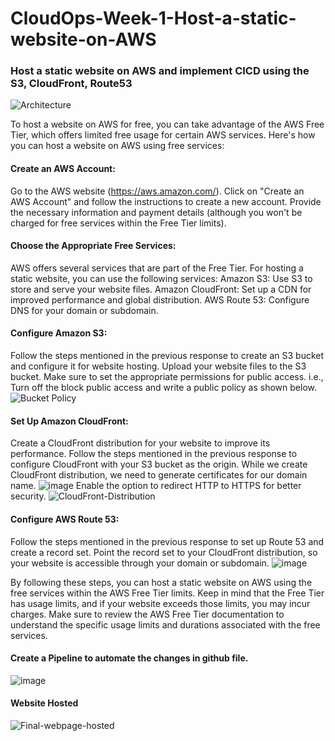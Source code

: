 # CloudOps-Week-1-Host-a-static-website-on-AWS
### Host a static website on AWS  and implement CICD using the S3, CloudFront, Route53

![Architecture](https://github.com/DhruvS0/CloudOps-Week-1-Host-a-static-website-on-AWS/assets/113872537/d095b016-7d5c-40dd-8300-67179c70219f)

To host a website on AWS for free, you can take advantage of the AWS Free Tier, which offers limited free usage for certain AWS services. Here's how you can host a website on AWS using free services:

#### Create an AWS Account:

Go to the AWS website (https://aws.amazon.com/).
Click on "Create an AWS Account" and follow the instructions to create a new account.
Provide the necessary information and payment details (although you won't be charged for free services within the Free Tier limits).

#### Choose the Appropriate Free Services:

AWS offers several services that are part of the Free Tier. For hosting a static website, you can use the following services:
Amazon S3: Use S3 to store and serve your website files.
Amazon CloudFront: Set up a CDN for improved performance and global distribution.
AWS Route 53: Configure DNS for your domain or subdomain.

#### Configure Amazon S3:

Follow the steps mentioned in the previous response to create an S3 bucket and configure it for website hosting.
Upload your website files to the S3 bucket.
Make sure to set the appropriate permissions for public access. i.e., Turn off the block public access and write a public policy as shown below.
![Bucket Policy](https://github.com/DhruvS0/CloudOps-Week-1-Host-a-static-website-on-AWS/assets/113872537/86b45c36-fa12-4457-9d51-c51e92625a86)

#### Set Up Amazon CloudFront:

Create a CloudFront distribution for your website to improve its performance.
Follow the steps mentioned in the previous response to configure CloudFront with your S3 bucket as the origin.
While we create CloudFront distribution, we need to generate certificates for our domain name.
![image](https://github.com/DhruvS0/CloudOps-Week-1-Host-a-static-website-on-AWS/assets/113872537/542c94b2-44de-42c8-a6be-e7eaae141b1a)
Enable the option to redirect HTTP to HTTPS for better security.
![CloudFront-Distribution](https://github.com/DhruvS0/CloudOps-Week-1-Host-a-static-website-on-AWS/assets/113872537/c72b6c0e-41ac-494a-8125-4bccf6678702)


#### Configure AWS Route 53:

Follow the steps mentioned in the previous response to set up Route 53 and create a record set.
Point the record set to your CloudFront distribution, so your website is accessible through your domain or subdomain.
![image](https://github.com/DhruvS0/CloudOps-Week-1-Host-a-static-website-on-AWS/assets/113872537/e7803e96-c1b8-49a9-84a7-dd032fa3f249)

By following these steps, you can host a static website on AWS using the free services within the AWS Free Tier limits. Keep in mind that the Free Tier has usage limits, and if your website exceeds those limits, you may incur charges. Make sure to review the AWS Free Tier documentation to understand the specific usage limits and durations associated with the free services.

#### Create a Pipeline to automate the changes in github file.
![image](https://github.com/DhruvS0/CloudOps-Week-1-Host-a-static-website-on-AWS/assets/113872537/432d48c9-b328-4dde-990f-2b3ce77274b8)

#### Website Hosted
![Final-webpage-hosted](https://github.com/DhruvS0/CloudOps-Week-1-Host-a-static-website-on-AWS/assets/113872537/47a1fe0d-d048-4d15-9fc6-ce9ef67bc42d)

